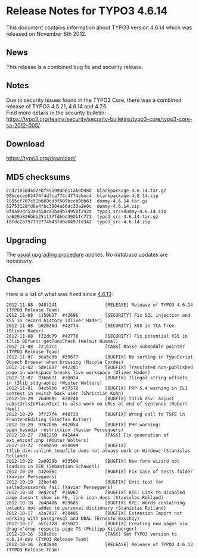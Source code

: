 Release Notes for TYPO3 4.6.14
==============================

This document contains information about TYPO3 version 4.6.14 which was
released on November 8th 2012.

News
----

This release is a combined bug fix and security release.

Notes
-----

Due to security issues found in the TYPO3 Core, there was a combined
release of TYPO3 4.5.21, 4.6.14 and 4.7.6.\
Find more details in the security bulletin:
<https://typo3.org/teams/security/security-bulletins/typo3-core/typo3-core-sa-2012-005/>

Download
--------

<https://typo3.org/download/>

MD5 checksums
-------------

    ccd21858d4a2ebf551994b611ab0b98d  blankpackage-4.6.14.tar.gz
    98bceced82474f4dfca774c4774ebec4  blankpackage-4.6.14.zip
    1855cf707c51b669cd3f509bccb9bb63  dummy-4.6.14.tar.gz
    62753128fd6e4fbc3904a66dc33a2e0c  dummy-4.6.14.zip
    8f8a93dc53a0b58ca1ba9b74958f292a  typo3_src+dummy-4.6.14.zip
    aa629a826bbb251137fdbbd392bfc773  typo3_src-4.6.14.tar.gz
    f8fdc2b797732774643fd0a0497fd342  typo3_src-4.6.14.zip

Upgrading
---------

The [usual upgrading
procedure](https://docs.typo3.org/typo3cms/InstallationGuide/) applies.
No database updates are necessary.

Changes
-------

Here is a list of what was fixed since
[4.6.13](TYPO3_4.6.13 "wikilink"):

    2012-11-08  948f241                  [RELEASE] Release of TYPO3 4.6.14 (TYPO3 Release Team)
    2012-11-08  c150b27  #42696          [SECURITY] Fix SQL injection and XSS in record history (Oliver Hader)
    2012-11-08  b02026d  #42774          [SECURITY] XSS in TCA Tree (Oliver Hader)
    2012-11-08  f22dc79  #42776          [SECURITY] Fix potential XSS in t3lib_BEfunc::getFuncCheck (Helmut Hummel)
    2012-11-08  72153cc                  [TASK] Raise submodule pointer (TYPO3 Release Team)
    2012-11-07  3ea5e0b  #39677          [BUGFIX] No sorting in TypoScript Object Browser when browsing (Nicole Cordes)
    2012-11-02  5de1807  #42281          [BUGFIX] Translated non-published page in workspace breaks live workspace (Oliver Hader)
    2012-11-02  93bb671  #38024          [BUGFIX] Illegal string offsets in t3lib_stdgraphic (Wouter Wolters)
    2012-11-01  84cb9b6  #37578          [BUGFIX] PHP 5.4 warning in CLI context in switch back user (Christian Kuhn)
    2012-10-29  76d0b9c  #28248          [BUGFIX] t3lib_div: adjust substUrlsInPlainText to also work on URLs at end of sentence (Robert Heel)
    2012-10-29  3ff27f4  #40733          [BUGFIX] Wrong call to TSFE in FrontendEditing (Steffen Ritter)
    2012-10-29  9767b86  #42054          [BUGFIX] PHP warning: open_basedir restriction (Xavier Perseguers)
    2012-10-27  7381250  #42444          [TASK] Fix generation of ext_emconf.php (Wouter Wolters)
    2012-10-22  ccebb50  #38699          [BUGFIX] t3lib_div::unlink_tempfile does not always work on Windows (Stanislas Rolland)
    2012-10-22  2a0929b  #33504          [BUGFIX] New form wizard not loading in IE8 (Sebastian Schawohl)
    2012-10-19  b32e08c                  [BUGFIX] Fix case of tests folder (Xavier Perseguers)
    2012-10-19  22bef48                  [BUGFIX] Unit test for saltedpasswords fail (Xavier Perseguers)
    2012-10-18  9ed2c6f  #36087          [BUGFIX] RTE: Link to disabled page doesn't show in FE, link icon does (Stanislas Rolland)
    2012-10-18  2e48486  #29685          [BUGFIX] RTE: Words containing umlauts not added to personal dictionary (Stanislas Rolland)
    2012-10-17  a3a7417  #38406          [BUGFIX] Extension Import not working with postgresql and DBAL (Ernesto Baschny)
    2012-10-17  a5fc128  #25021          [BUGFIX] Creating new pages via drag'n'drop respects page TS (Philipp Kitzberger)
    2012-10-16  528c8bc                  [TASK] Set TYPO3 version to 4.6.14-dev (TYPO3 Release Team)
    2012-10-16  2c03804                  [RELEASE] Release of TYPO3 4.6.13 (TYPO3 Release Team)


